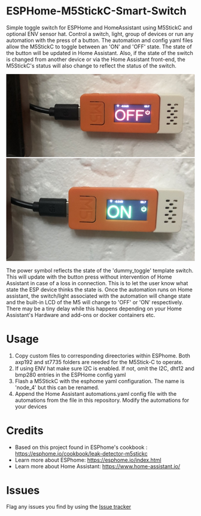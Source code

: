 # ESPHome-M5StickC-Smart-Switch
Simple toggle switch for ESPHome and HomeAssistant using M5StickC and optional ENV sensor hat. Control a switch, light, group of devices or run any automation with the press of a button. The automation and config yaml files allow the M5StickC to toggle between an 'ON' and 'OFF' state. The state of the button will be updated in Home Assistant. Also, if the state of the switch is changed from another device or via the Home Assistant front-end, the M5StickC's status will also change to reflect the status of the switch.

![Switch in OFF state](https://github.com/aliktb/ESPHome-M5StickC-Smart-Switch/blob/main/switch_off.jpg)
![Switch in ON state](https://github.com/aliktb/ESPHome-M5StickC-Smart-Switch/blob/main/switch_on.jpg)

The power symbol reflects the state of the 'dummy_toggle' template switch. This will update with the button press without intervention of Home Assistant in case of a loss in connection. This is to let the user know what state the ESP device thinks the state is. Once the automation runs on Home assistant, the switch/light associated with the automation will change state and the built-in LCD of the M5 will change to 'OFF' or 'ON' respectively. There may be a tiny delay while this happens depending on your Home Assistant's Hardware and add-ons or docker containers etc.  

# Usage
1. Copy custom files to corresponding direectories within ESPhome. Both axp192 and st7735 folders are needed for the M5Stick-C to operate.
2. If using ENV hat make sure I2C is enabled. If not, omit the I2C, dht12 and bmp280 entries in the ESPHome config yaml
3. Flash a M5StickC with the esphome yaml configuration. The name is 'node_4' but this can be renamed. 
4. Append the Home Assistant automations.yaml config file with the automations from the file in this repository. Modify the automations for your devices

# Credits
- Based on this project found in ESPhome's cookbook : https://esphome.io/cookbook/leak-detector-m5stickc
- Learn more about ESPhome: https://esphome.io/index.html
- Learn more about Home Assistant: https://www.home-assistant.io/

# Issues
Flag any issues you find by using the [Issue tracker](https://github.com/aliktb/ESPHome-M5StickC-Smart-Switch/issues)
